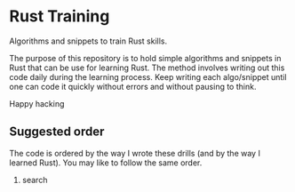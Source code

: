 Rust Training
=============

Algorithms and snippets to train Rust skills.

The purpose of this repository is to hold simple algorithms and snippets in Rust
that can be use for learning Rust.  The method involves writing out this code
daily during the learning process.  Keep writing each algo/snippet until one can
code it quickly without errors and without pausing to think.

Happy hacking

## Suggested order

The code is ordered by the way I wrote these drills (and by the way I learned
Rust).  You may like to follow the same order.

1. search
